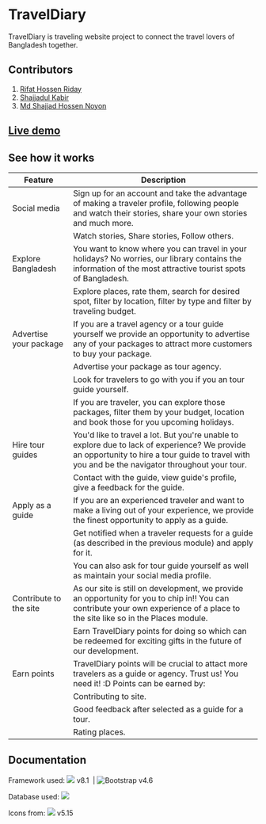 # TravelDiary
TravelDiary is traveling website project to connect the travel lovers of Bangladesh together.

## Contributors
1. [Rifat Hossen Riday](https://github.com/rhriday)
1. [Shajjadul Kabir](https://github.com/shajjad71)
1. [Md Shajjad Hossen Noyon](https://github.com/NYN31)

## [Live demo](https://diaryoftravel.herokuapp.com)

## See how it works
| Feature | Description |
| --- | --- |
| Social media | Sign up for an account and take the advantage of making a traveler profile, following people and watch their stories, share your own stories and much more. |
|  | Watch stories, Share stories, Follow others. |
| Explore Bangladesh | You want to know where you can travel in your holidays? No worries, our library contains the information of the most attractive tourist spots of Bangladesh. |
|  | Explore places, rate them, search for desired spot, filter by location, filter by type and filter by traveling budget. |
| Advertise your package | If you are a travel agency or a tour guide yourself we provide an opportunity to advertise any of your packages to attract more customers to buy your package. |
|  | Advertise your package as tour agency. |
|  | Look for travelers to go with you if you an tour guide yourself. |
|  | If you are traveler, you can explore those packages, filter them by your budget, location and book those for you upcoming holidays. |
| Hire tour guides | You'd like to travel a lot. But you're unable to explore due to lack of experience? We provide an opportunity to hire a tour guide to travel with you and be the navigator throughout your tour. |
|  | Contact with the guide, view guide's profile, give a feedback for the guide. |
| Apply as a guide | If you are an experienced traveler and want to make a living out of your experience, we provide the finest opportunity to apply as a guide. |
|  | Get notified when a traveler requests for a guide (as described in the previous module) and apply for it. |
|  | You can also ask for tour guide yourself as well as maintain your social media profile. |
| Contribute to the site | As our site is still on development, we provide an opportunity for you to chip in!! You can contribute your own experience of a place to the site like so in the Places module. |
|  | Earn TravelDiary points for doing so which can be redeemed for exciting gifts in the future of our development. | Look at 'Points' in your profile. |
| Earn points | TravelDiary points will be crucial to attact more travelers as a guide or agency. Trust us! You need it! :D Points can be earned by:  |
|  | Contributing to site. |
|  | Good feedback after selected as a guide for a tour. |
|  | Rating places. | Go to any places and rate them. |


## Documentation
Framework used: <img src="https://img.shields.io/badge/-Laravel-F55247?style=flat-square&logo=Laravel&logoColor=white"/> v8.1&nbsp; | ![Bootstrap](https://img.shields.io/badge/-Bootstrap-563D7C?style=flat-square&logo=Bootstrap) v4.6&nbsp;

Database used: <img src="https://img.shields.io/badge/-MySQL-F29111?style=flat-square&logo=MySQL&logoColor=black"/>&nbsp;

Icons from: <img src="https://img.shields.io/badge/-FontAwesome-blue?style=flat-square&logo=Font-awesome&logoColor=white"/> v5.15&nbsp;